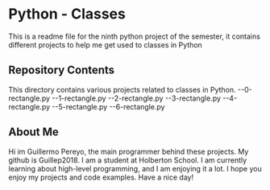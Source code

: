 # Python - Classes

This is a readme file for the ninth python project of the semester, it contains different projects to help me get used to classes in Python

## Repository Contents

This directory contains various projects related to classes in Python.
--0-rectangle.py
--1-rectangle.py
--2-rectangle.py
--3-rectangle.py
--4-rectangle.py
--5-rectangle.py
--6-rectangle.py

## About Me

Hi im Guillermo Pereyo, the main programmer behind these projects. My github is Guillep2018. I am a student at Holberton School. I am currently learning about high-level programming, and I am enjoying it a lot. I hope you enjoy my projects and code examples. Have a nice day!
